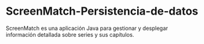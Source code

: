 # ScreenMatch-Persistencia-de-datos
ScreenMatch es una aplicación Java para gestionar y desplegar información detallada sobre series y sus capítulos.
